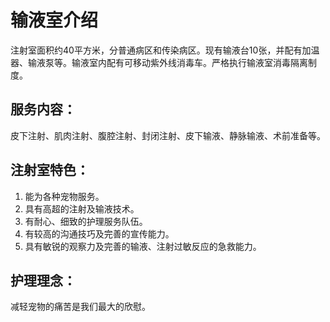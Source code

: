 # 输液室介绍

注射室面积约40平方米，分普通病区和传染病区。现有输液台10张，并配有加温器、输液泵等。输液室内配有可移动紫外线消毒车。严格执行输液室消毒隔离制度。

## 服务内容：
皮下注射、肌肉注射、腹腔注射、封闭注射、皮下输液、静脉输液、术前准备等。

## 注射室特色：
1. 能为各种宠物服务。
2. 具有高超的注射及输液技术。
3. 有耐心、细致的护理服务队伍。
4. 有较高的沟通技巧及完善的宣传能力。
5. 具有敏锐的观察力及完善的输液、注射过敏反应的急救能力。

## 护理理念：
减轻宠物的痛苦是我们最大的欣慰。